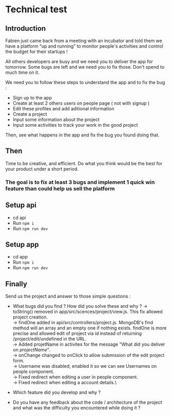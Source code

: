 # Technical test

## Introduction

Fabien just came back from a meeting with an incubator and told them we have a platform “up and running” to monitor people's activities and control the budget for their startups !

All others developers are busy and we need you to deliver the app for tomorrow.
Some bugs are left and we need you to fix those. Don't spend to much time on it.

We need you to follow these steps to understand the app and to fix the bug : 
 - Sign up to the app
 - Create at least 2 others users on people page ( not with signup ) 
 - Edit these profiles and add aditional information 
 - Create a project
 - Input some information about the project
 - Input some activities to track your work in the good project
  
Then, see what happens in the app and fix the bug you found doing that.

## Then
Time to be creative, and efficient. Do what you think would be the best for your product under a short period.

### The goal is to fix at least 3 bugs and implement 1 quick win feature than could help us sell the platform

## Setup api

- cd api
- Run `npm i`
- Run `npm run dev`

## Setup app

- cd app
- Run `npm i`
- Run `npm run dev`

## Finally

Send us the project and answer to those simple questions : 
- What bugs did you find ? How did you solve these and why ?
  &rarr; toString() removed in app/src/scences/project/view.js. This fix allowed project creation.\
  &rarr; findOne added in api/src/controllers/project.js. MongoDB's find method will an array and an empty one if nothing exists. findOne is more precise and allowed edit of project via id instead of returning /project/edit/undefined in the URL.\
  &rarr; Added projetName in activites for the message "What did you deliver on *projectName*".\
  &rarr; onChange changed to onClick to allow submission of the edit project form.\
  &rarr; Username was disabled, enabled it so we can see Usernames on people component.\
  &rarr; Fixed redirect when editing a user in people component.\
  &rarr; Fixed redirect when editing a account details.\
  
- Which feature did you develop and why ? 
- Do you have any feedback about the code / architecture of the project and what was the difficulty you encountered while doing it ? 

